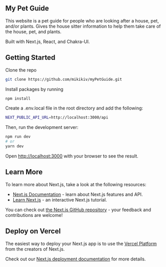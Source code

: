 ## My Pet Guide

This website is a pet guide for people who are looking after a house, pet, and/or plants. Gives the house sitter information
to help them take care of the house, pet, and plants.

Built with Next.js, React, and Chakra-UI.

## Getting Started

Clone the repo

```bash
git clone https://github.com/mikikiv/myPetGuide.git
```

Install packages by running

```bash
npm install
```

Create a .env.local file in the root directory and add the following:

```bash
NEXT_PUBLIC_API_URL=http://localhost:3000/api
```

Then, run the development server:

```bash
npm run dev
# or
yarn dev
```

Open [http://localhost:3000](http://localhost:3000) with your browser to see the result.

## Learn More

To learn more about Next.js, take a look at the following resources:

- [Next.js Documentation](https://nextjs.org/docs) - learn about Next.js features and API.
- [Learn Next.js](https://nextjs.org/learn) - an interactive Next.js tutorial.

You can check out [the Next.js GitHub repository](https://github.com/vercel/next.js/) - your feedback and contributions are welcome!

## Deploy on Vercel

The easiest way to deploy your Next.js app is to use the [Vercel Platform](https://vercel.com/new?utm_medium=default-template&filter=next.js&utm_source=create-next-app&utm_campaign=create-next-app-readme) from the creators of Next.js.

Check out our [Next.js deployment documentation](https://nextjs.org/docs/deployment) for more details.
